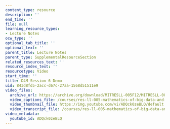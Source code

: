 ```yaml
---
content_type: resource
description: ''
end_time: ''
file: null
learning_resource_types:
- Lecture Notes
ocw_type: ''
optional_tab_title: ''
optional_text: ''
parent_title: Lecture Notes
parent_type: SupplementalResourceSection
related_resources_text: ''
resource_index_text: ''
resourcetype: Video
start_time: ''
title: D4M Session 6 Demo
uid: 843d8fd5-2acc-d67c-27aa-1568d51511e9
video_files:
  archive_url: https://archive.org/download/MITRESLL-005F12/MITRESLL-005F12_L06_Demo_300k.mp4
  video_captions_file: /courses/res-ll-005-mathematics-of-big-data-and-machine-learning-january-iap-2020/c287e3655a0b5a9b84d3035ac2f1edd2_ADQck0zeBLQ.vtt
  video_thumbnail_file: https://img.youtube.com/vi/ADQck0zeBLQ/default.jpg
  video_transcript_file: /courses/res-ll-005-mathematics-of-big-data-and-machine-learning-january-iap-2020/b4276abd85e1bbf1520e62222575139f_ADQck0zeBLQ.pdf
video_metadata:
  youtube_id: ADQck0zeBLQ
---
```

